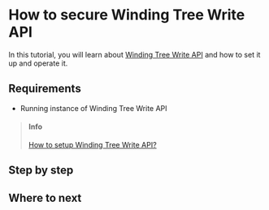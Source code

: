# How to secure Winding Tree Write API

In this tutorial, you will learn about
[Winding Tree Write API](https://github.com/windingtree/wt-write-api) and
how to set it up and operate it.

## Requirements

- Running instance of Winding Tree Write API
> #### Info
> [How to setup Winding Tree Write API?](how-to-setup-write-api.md)

## Step by step



## Where to next


